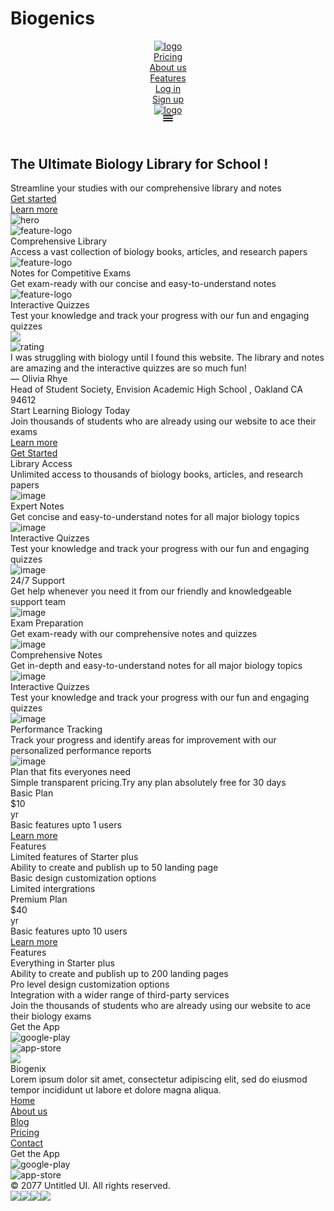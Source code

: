 # Biogenics

<html lang="en"><head><meta charset="UTF-8"><meta name="viewport" content="width=device-width, initial-scale=1.0"><meta name="description" content=""><meta name="robots" content="index, follow"><title>Home</title><link rel="stylesheet" href="/static/css/styles.9a43deb5.css"><link rel="icon" type="image/x-icon" href=""> 
                        <meta property="og:image" content="">
                        <meta name="keywords" content="" s=""><style type="text/css"></style><script>window.__APPSTATE__={"meta":{"componentName":"Meta","properties":{"seoSettings":{"id":"seoSettings","componentName":"SeoSettings","type":"Component","groupLabel":"SEO optimizations","title":"Home","slug":"/","description":"","img":"","ogImg":"","keyword":"","tracking":"","delete":""},"CustomDomains":"customDomain","customDomain":{"id":"customDomain","componentName":"CustomDomain","type":"Component","groupLabel":"Custom Domain","domain":"","undefined":""},"SeoSetting":"seoSettings"}},"layout":[{"uuid":"1","componentName":"NavbarA","displayName":"Navbar","properties":{"NavbarA4":{"id":"NavbarA4","href":"/","src":"https://uncody.com/uploads/647ff1f2e34d363731a89a16/biogenix-low-resolution-logo-color-on-transparent-background.png","size":"146px","groupLabel":"Logo","type":"ImgLink"},"logo":"NavbarA4","NavbarA1":{"id":"NavbarA1","text":"","type":"Text","elType":"Text","supportsCopy":true},"brandName":"NavbarA1","asde3":{"id":"asde3","list":["asde4","asde5","asde6"],"addLabel":"Link"},"asde4":{"id":"asde4","label":"Name","text":"Pricing","textPlaceholder":"Name","hrefPlaceholder":"Select","hrefLabel":"Link","groupLabel":"Link","type":"ComboBox","href":"https://example.com","placeholder":"select"},"asde5":{"id":"asde5","label":"Name","text":"About us","textPlaceholder":"Name","hrefPlaceholder":"Select","hrefLabel":"Link","groupLabel":"Link","type":"ComboBox","href":"https://example.com","placeholder":"select"},"asde6":{"id":"asde6","label":"Name","text":"Features","textPlaceholder":"Name","hrefPlaceholder":"Select","hrefLabel":"Link","groupLabel":"Link","type":"ComboBox","href":"https://example.com","placeholder":"select"},"links":"asde3","basdd2":{"id":"basdd2","list":["bksn4","bksn5"],"groupLabel":"Menu buttons","addLabel":"Button"},"bksn4":{"id":"bksn4","href":"#","label":"Name","text":"Log in","textPlaceholder":"Name","hrefPlaceholder":"https://example.com","hrefLabel":"Link","groupLabel":"Button","isExtrenal":false,"isPrimary":false,"isButton":true,"type":"ComboBox","elType":"Button"},"bksn5":{"id":"bksn5","href":"#","label":"Name","text":"Sign up","textPlaceholder":"Name","hrefPlaceholder":"https://example.com","hrefLabel":"Link","isExtrenal":false,"isPrimary":true,"isButton":true,"type":"ComboBox","elType":"Button"},"buttons":"basdd2"}},{"uuid":"2","componentName":"ProductHeroA","displayName":"ProductHero","properties":{"bgds4":{"id":"bgds4","type":"Background","color":"rgba(212,255,217,0.68)","selectedBgType":"Solid","selectedShapeType":"Diagonal"},"backgroundStyles":"bgds4","ProductHeroA1":{"id":"ProductHeroA1","heroTitle":"feature_title_tit","heroSubtitle":"asdee4_subt","img":"asde33_img","groupLabel":"Hero"},"feature_title_tit":{"id":"feature_title_tit","text":"The Ultimate Biology Library for School !","type":"Text","elType":"Text"},"asdee4_subt":{"id":"asdee4_subt","text":"Streamline your studies with our comprehensive library and notes","type":"Text","elType":"Text"},"asde33_img":{"id":"asde33_img","label":"Image","type":"Image","src":"https://images.pexels.com/photos/2280547/pexels-photo-2280547.jpeg?auto=compress&cs=tinysrgb&dpr=2&h=650&w=940"},"hero":"ProductHeroA1","asdee5_btns":{"id":"asdee5_btns","list":["asde6r_abtn1","asder3_abtn2"],"addLabel":"CTA","groupLabel":"Buttons"},"asde6r_abtn1":{"id":"asde6r_abtn1","href":"/","label":"Name","text":"Get started","textPlaceholder":"Name","hrefPlaceholder":"Select","hrefLabel":"Link","groupLabel":"Button","isExtrenal":false,"isPrimary":true,"isButton":true,"type":"ComboBox","elType":"Button"},"asder3_abtn2":{"id":"asder3_abtn2","href":"/","label":"Name","text":"Learn more","textPlaceholder":"Name","hrefPlaceholder":"Select","hrefLabel":"Link","groupLabel":"Button","isExtrenal":false,"isPrimary":false,"isButton":true,"type":"ComboBox","elType":"Button"},"buttons":"asdee5_btns"},"styles":["ProductHeroA5","ProductHeroA6"]},{"uuid":"3","componentName":"FeatureHighlightA","displayName":"Feature Highlight","properties":{"598424":{"id":598424,"type":"Text","text":"Access a vast collection of biology books, articles, and research papers","elType":"Text"},"794078":{"id":794078,"type":"Image","label":"Logo","alt":"feature-logo","src":"https://static.uncody.com/icons/stats-chart.svg"},"968947":{"id":968947,"type":"Text","text":"Comprehensive Library","elType":"Text"},"fnunk2":{"id":"fnunk2","type":"FeatureHighlightA","list":["fiunn3","fiunjy8","hyunjy8"],"groupLabel":"Features","addLabel":"Feature"},"fiunn3":{"id":"fiunn3","title":"FeatureHighlightA2","subtitle":"flouo7","img":"flouo4","groupLabelKey":"title"},"FeatureHighlightA2":{"id":"FeatureHighlightA2","type":"Text","text":"Comprehensive Library","elType":"Text"},"flouo7":{"id":"flouo7","type":"Text","text":"Access a vast collection of biology books, articles, and research papers","elType":"Text"},"flouo4":{"id":"flouo4","type":"Image","label":"Logo","alt":"feature-logo","src":"https://uncody.com/uploads/647ff1f2e34d363731a89a16/books.gif"},"fiunjy8":{"id":"fiunjy8","title":"vsd312","subtitle":"flouki7","img":"flouohy6","groupLabelKey":"title"},"vsd312":{"id":"vsd312","type":"Text","text":"Notes for Competitive Exams","elType":"Text"},"flouki7":{"id":"flouki7","type":"Text","text":"Get exam-ready with our concise and easy-to-understand notes","elType":"Text"},"flouohy6":{"id":"flouohy6","type":"Image","label":"Logo","alt":"feature-logo","src":"https://uncody.com/uploads/647ff1f2e34d363731a89a16/notebook.gif"},"hyunjy8":{"id":"hyunjy8","title":"dsd312","subtitle":"kgouki7","img":"otouohy6","groupLabelKey":"title"},"dsd312":{"id":"dsd312","type":"Text","text":"Interactive Quizzes","elType":"Text"},"kgouki7":{"id":"kgouki7","type":"Text","text":"Test your knowledge and track your progress with our fun and engaging quizzes","elType":"Text"},"otouohy6":{"id":"otouohy6","type":"Image","label":"Logo","alt":"feature-logo","src":"https://uncody.com/uploads/647ff1f2e34d363731a89a16/quiz.gif"},"features":"fnunk2"}},{"uuid":"20","componentName":"TestimonialSection","displayName":"Testimonial Section","properties":{"sdfkm34":{"id":"sdfkm34","testimonial":"wsjfi34","name":"fdkn45","designation":"dkfad70","img":"oweij67"},"wsjfi34":{"id":"wsjfi34","text":"I was struggling with biology until I found this website. The library and notes are amazing and the interactive quizzes are so much fun!","type":"Text","elType":"Text","supportsCopy":true},"fdkn45":{"id":"fdkn45","text":"— Olivia Rhye","type":"Text","elType":"Text"},"dkfad70":{"id":"dkfad70","text":"Head of Student Society, Envision Academic High School , Oakland CA 94612","type":"Text","elType":"Text"},"oweij67":{"id":"oweij67","label":"Hero Image","type":"Image","src":"https://images.pexels.com/photos/3825527/pexels-photo-3825527.jpeg?auto=compress&cs=tinysrgb&dpr=2&h=650&w=940"},"testimonialSection":"sdfkm34"}},{"uuid":"6","componentName":"ProductCtaA","displayName":"Product Cta","properties":{"ctljkj2":{"id":"ctljkj2","title":"ctjsdj2","subtitle":"ctjsdh3"},"ctjsdj2":{"id":"ctjsdj2","text":"Start Learning Biology Today","type":"Text","elType":"Text"},"ctjsdh3":{"id":"ctjsdh3","text":"Join thousands of students who are already using our website to ace their exams","type":"Text","elType":"Text"},"fc":"ctljkj2","ctghk8":{"id":"ctghk8","list":["cthsji6","cthsjj8"],"groupLabel":"Cta"},"cthsji6":{"id":"cthsji6","href":"www","label":"Name","text":"Learn more","textPlaceholder":"Name","hrefPlaceholder":"https://example.com","hrefLabel":"Link","groupLabel":"Button","isExtrenal":false,"isPrimary":false,"isButton":true,"type":"Link"},"cthsjj8":{"id":"cthsjj8","href":"www","label":"Name","text":"Get Started","textPlaceholder":"Name","hrefPlaceholder":"https://example.com","hrefLabel":"Link","groupLabel":"Button","isExtrenal":false,"isPrimary":true,"isButton":true,"type":"Link"},"buttons":"ctghk8"},"styles":[]},{"uuid":"4","componentName":"ProductSideA","displayName":"Product Side","properties":{"sireww2":{"id":"sireww2","grouplabel":"Feature side","title":"sijiw3","subtitle":"sijaedn5","img":"sijsdko3","reversed":"sindielo5","groupLabel":"Layout"},"sijiw3":{"id":"sijiw3","text":"Library Access","type":"Text","elType":"Text"},"sijaedn5":{"id":"sijaedn5","text":"Unlimited access to thousands of biology books, articles, and research papers","type":"Text","elType":"Text"},"sijsdko3":{"id":"sijsdko3","type":"Image","label":"Feature Image","src":"https://images.pexels.com/photos/5905957/pexels-photo-5905957.jpeg?auto=compress&cs=tinysrgb&dpr=2&h=650&w=940"},"sindielo5":{"id":"sindielo5","type":"Switch","label":"Reverse Layout","isChecked":false},"fs":"sireww2","sifolewn8":{"id":"sifolewn8","list":["sifjkew1","sifjkew2","sifjkew3"],"groupLabel":"Features","addLabel":"Feature"},"sifjkew1":{"id":"sifjkew1","title":"sifmwop4","subtitle":"sifmeop4","img":"sifncks2","groupLabelKey":"title"},"sifmwop4":{"id":"sifmwop4","type":"Text","text":"Expert Notes","elType":"Text"},"sifmeop4":{"id":"sifmeop4","type":"Text","text":"Get concise and easy-to-understand notes for all major biology topics","elType":"Text"},"sifncks2":{"id":"sifncks2","type":"Image","label":"Icon","src":"https://static.uncody.com/icons/checkmark-sharp.svg"},"sifjkew2":{"id":"sifjkew2","title":"sifmwop5","subtitle":"sifmeop6","img":"sifncks7","groupLabelKey":"title"},"sifmwop5":{"id":"sifmwop5","type":"Text","text":"Interactive Quizzes","elType":"Text"},"sifmeop6":{"id":"sifmeop6","type":"Text","text":"Test your knowledge and track your progress with our fun and engaging quizzes","elType":"Text"},"sifncks7":{"id":"sifncks7","type":"Image","label":"Icon","src":"https://static.uncody.com/icons/checkmark-sharp.svg"},"sifjkew3":{"id":"sifjkew3","title":"sifmwop8","subtitle":"sifmeop9","img":"sifnckj1","groupLabelKey":"title"},"sifmwop8":{"id":"sifmwop8","type":"Text","text":"24/7 Support","elType":"Text"},"sifmeop9":{"id":"sifmeop9","type":"Text","text":"Get help whenever you need it from our friendly and knowledgeable support team","elType":"Text"},"sifnckj1":{"id":"sifnckj1","type":"Image","label":"Icon","src":"https://static.uncody.com/icons/checkmark-sharp.svg"},"features":"sifolewn8"}},{"uuid":"5","componentName":"ProductSideB","displayName":"Product Side","properties":{"sirewa3":{"id":"sirewa3","grouplabel":"Feature side","title":"sijib4","subtitle":"sijaedc6","img":"sijsdkd7","reversed":"sindiele8","groupLabel":"Layout"},"sijib4":{"id":"sijib4","text":"Exam Preparation","type":"Text","elType":"Text"},"sijaedc6":{"id":"sijaedc6","text":"Get exam-ready with our comprehensive notes and quizzes","type":"Text","elType":"Text"},"sijsdkd7":{"id":"sijsdkd7","type":"Image","label":"Feature Image","src":"https://images.pexels.com/photos/5905529/pexels-photo-5905529.jpeg?auto=compress&cs=tinysrgb&dpr=2&h=650&w=940"},"sindiele8":{"id":"sindiele8","type":"Switch","label":"Reverse Layout","isChecked":true},"fs":"sirewa3","sifolewf9":{"id":"sifolewf9","list":["sifjkem3","sifjkes7","sifjkba1"],"groupLabel":"Features","addLabel":"Feature"},"sifjkem3":{"id":"sifjkem3","title":"sifmwoj0","subtitle":"sifmeok1","img":"sifnckl2"},"sifmwoj0":{"id":"sifmwoj0","type":"Text","text":"Comprehensive Notes","elType":"Text"},"sifmeok1":{"id":"sifmeok1","type":"Text","text":"Get in-depth and easy-to-understand notes for all major biology topics","elType":"Text"},"sifnckl2":{"id":"sifnckl2","type":"Image","label":"Icon","src":"https://static.uncody.com/icons/checkmark-sharp.svg"},"sifjkes7":{"id":"sifjkes7","title":"sifmwoo4","subtitle":"sifmeoq5","img":"sifnckr6","label":"Feature"},"sifmwoo4":{"id":"sifmwoo4","type":"Text","text":"Interactive Quizzes","elType":"Text"},"sifmeoq5":{"id":"sifmeoq5","type":"Text","text":"Test your knowledge and track your progress with our fun and engaging quizzes","elType":"Text"},"sifnckr6":{"id":"sifnckr6","type":"Image","label":"Icon","src":"https://static.uncody.com/icons/checkmark-sharp.svg"},"sifjkba1":{"id":"sifjkba1","title":"sifmwot8","subtitle":"sifmeou9","img":"sifnckv0","label":"Feature"},"sifmwot8":{"id":"sifmwot8","type":"Text","text":"Performance Tracking","elType":"Text"},"sifmeou9":{"id":"sifmeou9","type":"Text","text":"Track your progress and identify areas for improvement with our personalized performance reports","elType":"Text"},"sifnckv0":{"id":"sifnckv0","type":"Image","label":"Icon","src":"https://static.uncody.com/icons/checkmark-sharp.svg"},"features":"sifolewf9"}},{"uuid":"7","componentName":"PricingA","displayName":"Pricing","properties":{"1":{"id":1,"text":"Plan that fits everyones need","type":"Text","elType":"Text"},"2":{"id":2,"text":"Simple transparent pricing.Try any plan absolutely free for 30 days","type":"Text","elType":"Text"},"6":{"id":6,"list":[7,13],"groupLabel":"Price List","addLabel":"Pricing","type":"PriceList"},"7":{"id":7,"price":11,"period":12,"popularText":"asjd1","name":"prsd2","copy":"jjej2","popular":"dsfe3","featureTitle":"wewa4","featureSub":"vsdf3","cta":"adwa5","features":8,"type":"Pricing","groupLabel":"Price"},"8":{"id":8,"list":[9,10,160057],"type":"FeatureList","addLabel":"Feature","groupLabel":"Features"},"9":{"id":9,"text":"Ability to create and publish up to 50 landing page","type":"Text"},"10":{"id":10,"text":"Basic design customization options","type":"Text"},"11":{"id":11,"text":"$10","type":"Text"},"12":{"id":12,"text":"yr","type":"Text"},"13":{"id":13,"price":14,"period":15,"popularText":"p2asj","name":"p2prs","copy":"p2jje","popular":"p2dsf","featureTitle":"p2wew","featureSub":"p2vsd","cta":"p2adw","features":16,"type":"Pricing","groupLabel":"Price"},"14":{"id":14,"text":"$40","type":"Text"},"15":{"id":15,"text":"yr","type":"Text"},"16":{"id":16,"list":[17,18,785349],"type":"FeatureList","addLabel":"Feature","groupLabel":"Features"},"17":{"id":17,"text":"Ability to create and publish up to 200 landing pages","type":"Text"},"18":{"id":18,"text":"Pro level design customization options","type":"Text"},"48159":{"id":48159,"href":"www","label":"Name","text":"Learn more","textPlaceholder":"Name","hrefPlaceholder":"https://example.com","hrefLabel":"Link","groupLabel":"Button","type":"Link"},"151078":{"id":151078,"text":"Limited intergrations","type":"Text"},"152855":{"id":152855,"list":[848567,983443,151078],"type":"FeatureList","addLabel":"Feature","groupLabel":"Features"},"160036":{"id":160036,"text":"$10","type":"Text"},"160057":{"id":160057,"text":"Limited intergrations","type":"Text"},"183535":{"id":183535,"text":"Basic Plan","elType":"Text","type":"Text"},"297406":{"id":297406,"text":"Features","elType":"Text","type":"Text"},"307527":{"id":307527,"text":"Popular","elType":"Text","type":"Switch","label":"Popular","isChecked":true},"308757":{"id":308757,"text":"Limited features of Starter plus","elType":"Text","type":"Text"},"459780":{"id":459780,"text":"Basic features upto 1 users","elType":"Text","type":"Text"},"494595":{"id":494595,"type":"LinkList","list":[48159],"addLabel":"Add Link","groupLabel":"Cta"},"533082":{"id":533082,"text":"Popular","elType":"Text","type":"Text"},"785349":{"id":785349,"text":"Integration with a wider range of third-party services","type":"Text"},"814134":{"id":814134,"text":"yr","type":"Text"},"848567":{"id":848567,"text":"Ability to create and publish up to 50 landing page","type":"Text"},"983443":{"id":983443,"text":"Basic design customization options","type":"Text"},"title":1,"subtitle":2,"asjd1":{"id":"asjd1","text":"Popular","elType":"Text","type":"Text"},"prsd2":{"id":"prsd2","text":"Basic Plan","elType":"Text","type":"Text"},"jjej2":{"id":"jjej2","text":"Basic features upto 1 users","elType":"Text","type":"Text"},"dsfe3":{"id":"dsfe3","text":"Popular","elType":"Text","type":"Switch","label":"Popular","isChecked":true},"wewa4":{"id":"wewa4","text":"Features","elType":"Text","type":"Text"},"vsdf3":{"id":"vsdf3","text":"Limited features of Starter plus","elType":"Text","type":"Text"},"adwa5":{"id":"adwa5","type":"LinkList","list":["p1eae"],"addLabel":"Add Link","groupLabel":"Cta"},"p1eae":{"id":"p1eae","href":"www","label":"Name","text":"Learn more","textPlaceholder":"Name","hrefPlaceholder":"https://example.com","hrefLabel":"Link","groupLabel":"Button","type":"Link"},"p2asj":{"id":"p2asj","text":"Popular","elType":"Text","type":"Text"},"p2prs":{"id":"p2prs","text":"Premium Plan","elType":"Text","type":"Text"},"p2jje":{"id":"p2jje","text":"Basic features upto 10 users","elType":"Text","type":"Text"},"p2dsf":{"id":"p2dsf","text":"Popular","label":"Popular","elType":"Text","type":"Switch","isChecked":false},"p2wew":{"id":"p2wew","text":"Features","elType":"Text","type":"Text"},"p2vsd":{"id":"p2vsd","text":"Everything in Starter plus","elType":"Text","type":"Text"},"p2adw":{"id":"p2adw","type":"Links","list":["p2eae"],"addLabel":"Add Link","groupLabel":"Cta"},"p2eae":{"id":"p2eae","href":"www","label":"Name","text":"Learn more","textPlaceholder":"Name","hrefPlaceholder":"https://example.com","hrefLabel":"Link","groupLabel":"Button","type":"Link"},"pricing":6}},{"uuid":"12","componentName":"ClientShowcase","displayName":"Client Showcase","properties":{"clientShowCase":{"id":"clientShowCase","heroSubtitle":"client_subt"},"client_subt":{"id":"client_subt","text":"Join the thousands of students who are already using our website to ace their biology exams","type":"Text","elType":"Text"},"hero":"clientShowCase","client_logos_id":{"id":"client_logos_id","list":[],"addLabel":"Client","deletedItemId":"client_listId3"},"id1_title":{"id":"id1_title","text":"Harvard University","type":"Text","elType":"Text"},"id1_img":{"id":"id1_img","label":"Image","type":"Image","src":"https://pngimg.com/uploads/bmw/bmw_PNG99531.png"},"id2_title":{"id":"id2_title","text":"Stanford University","type":"Text","elType":"Text"},"id2_img":{"id":"id2_img","label":"Image","type":"Image","src":"https://pngimg.com/uploads/bmw/bmw_PNG99531.png"},"client_listId3":{"id":"client_listId3","title":"id3_title","img":"id3_img"},"id3_title":{"id":"id3_title","text":"Massachusetts Institute of Technology","type":"Text","elType":"Text"},"id3_img":{"id":"id3_img","label":"Image","type":"Image","src":"https://pngimg.com/uploads/bmw/bmw_PNG99531.png"},"logos":"client_logos_id"}},{"uuid":"334009","componentName":"FooterDetailedB","displayName":"FooterDetailed","properties":{"uan80v":{"id":"uan80v","appLink":"hwtpk2","playLink":"sccpr7","companyName":"e6l73t","copyright":"2xzuvr","appStore":"bnwjm2","playStore":"b3vubv","appText":"gcs9q4","topTitle":"116f6y","topSubtitle":"upsr3y"},"hwtpk2":{"id":"hwtpk2","label":"Appstore","value":"","placeholder":"https://","type":"Input"},"sccpr7":{"id":"sccpr7","label":"Playstore","value":"","placeholder":"https://","type":"Input"},"e6l73t":{"id":"e6l73t","text":"Uncody","type":"Text","elType":"Text"},"2xzuvr":{"id":"2xzuvr","text":"© 2077 Untitled UI. All rights reserved.","type":"Text","elType":"Text"},"bnwjm2":{"id":"bnwjm2","type":"Switch","label":"Show Appstore","isChecked":true},"b3vubv":{"id":"b3vubv","type":"Switch","label":"Show Playstore","isChecked":true},"gcs9q4":{"id":"gcs9q4","text":"Get the App","type":"Text","elType":"Text"},"116f6y":{"id":"116f6y","text":"Biogenix","type":"Text","elType":"Text"},"upsr3y":{"id":"upsr3y","text":"Lorem ipsum dolor sit amet, consectetur adipiscing elit, sed do eiusmod tempor incididunt ut labore et dolore magna aliqua.","fontWeight":"400","type":"Text","elType":"Text"},"fd":"uan80v","ri399m":{"id":"ri399m","columns":"ypznj7"},"ypznj7":{"id":"ypznj7","list":["86kc6o"],"addLabel":"Pages divison"},"86kc6o":{"id":"86kc6o","title":"p6nks6","links":"ney4lj","type":"Column"},"p6nks6":{"id":"p6nks6","text":"Company","type":"Text","elType":"Text"},"ney4lj":{"id":"ney4lj","list":["5wpv6p","72wsrc","55zsx5","g3ayv4","g2iuo8"],"addLabel":"Page"},"5wpv6p":{"id":"5wpv6p","label":"Name","text":"Home","textPlaceholder":"Name","hrefPlaceholder":"Select","hrefLabel":"Link","groupLabel":"Link","type":"ComboBox","href":"/","placeholder":"select"},"72wsrc":{"id":"72wsrc","label":"Name","text":"About us","textPlaceholder":"Name","hrefPlaceholder":"Select","hrefLabel":"Link","groupLabel":"Link","type":"ComboBox","href":"/","placeholder":"select"},"55zsx5":{"id":"55zsx5","label":"Name","text":"Blog","textPlaceholder":"Name","hrefPlaceholder":"Select","hrefLabel":"Link","groupLabel":"Link","type":"ComboBox","href":"/","placeholder":"select"},"g3ayv4":{"id":"g3ayv4","label":"Name","text":"Pricing","textPlaceholder":"Name","hrefPlaceholder":"Select","hrefLabel":"Link","groupLabel":"Link","type":"ComboBox","href":"/","placeholder":"select"},"g2iuo8":{"id":"g2iuo8","label":"Name","text":"Contact","textPlaceholder":"Name","hrefPlaceholder":"Select","hrefLabel":"Link","groupLabel":"Link","type":"ComboBox","href":"/","placeholder":"select"},"footer":"ri399m","djwov4":{"id":"djwov4","list":["nanou0","qx4tpf","yge8tx","e4oqxu"],"addLabel":"Social"},"nanou0":{"id":"nanou0","title":"instagram","size":"50px","groupLabel":"Social Icon","type":"ImgLink","src":"https://www.iconsdb.com/icons/preview/white/instagram-xxl.png","href":"https://www.instagram.com/"},"qx4tpf":{"id":"qx4tpf","type":"ImgLink","groupLabel":"Social Icon","size":"50px","src":"https://www.iconsdb.com/icons/preview/white/twitter-xxl.png","alt":"Twitter","href":"https://www.twitter.com/"},"yge8tx":{"id":"yge8tx","type":"ImgLink","groupLabel":"Social Icon","size":"50px","src":"https://www.iconsdb.com/icons/preview/white/telegram-3-xxl.png","alt":"Linkedin","href":"https://www.linkedin.com/"},"e4oqxu":{"id":"e4oqxu","type":"ImgLink","groupLabel":"Social Icon","size":"50px","src":"https://www.iconsdb.com/icons/preview/white/github-11-xxl.png","alt":"Github","href":"https://www.github.com/"},"socialIcons":"djwov4"}}],"globals":{"primaryColor":"rgba(71,188,121,1)","primaryColor800":"rgb(20,117,255)","secondaryColor":"","accentColor":"","primaryButtonBg":"rgb(20,117,255)","secondaryButtonBg":"rgb(252, 252, 253)","primaryButtonText":"rgb(255, 255, 255)","primaryButtonTextSize":"16px","secondaryButtonText":"rgb(54, 57, 90)","primaryButtonRD":"10px","secondaryButtonRD":"4px","primaryButtonId":17,"secondaryButtonId":5,"isLoggedIn":true,"projectId":"647ff26f13963b004e798105","domainName":"","save":false,"headerTitleFont":"Roboto","bodyFont":"Open Sans","domainDetails":{},"primaryButtonRDColor":"rgb(255, 255, 255)","secondaryButtonTextSize":"18px","secondaryButtonRDColor":"rgb(54, 57, 90)"},"name":"Home","slug":"/"}</script></head><body data-site-id="647ff26f13963b004e798105"><div id="root"><section id="NavbarA" data-section-id="1"><div class="container-lg"><header><nav class="hidden sm:block"><div><div class="navbar dark"><div class="flex-menu"><div class="menu"><a class="logo" href="/"><div><img alt="logo" class="logo-img" src="https://uncody.com/uploads/647ff1f2e34d363731a89a16/biogenix-low-resolution-logo-color-on-transparent-background.png"><span class="logo"><div class="" data-key="text" data-id="NavbarA1"></div></span></div></a><div><div data-id="asde4" class=""><a href="https://example.com" target="_self"><div class=" font-semibold" data-key="text" data-id="asde4">Pricing</div></a></div></div><div><div data-id="asde5" class=""><a href="https://example.com" target="_self"><div class=" font-semibold" data-key="text" data-id="asde5">About us</div></a></div></div><div><div data-id="asde6" class=""><a href="https://example.com" target="_self"><div class=" font-semibold" data-key="text" data-id="asde6">Features</div></a></div></div></div><div><div class="flex"><a href="#" target="_self" data-id="bksn4" data-key="ComboBox" label="Name" class="button sbutton-5 button-extra"><div><div class="" data-key="text" data-id="bksn4">Log in</div></div></a><a href="#" target="_self" data-id="bksn5" data-key="ComboBox" label="Name" class="button button-17 button-extra"><div><div class="" data-key="text" data-id="bksn5">Sign up</div></div></a></div></div></div></div></div></nav><div class="sm:hidden block navbar dark"><div class="mobile-nav"><a class="logo" href="/"><div class="flex items-center"><img alt="logo" class="logo-img inline-block" src="https://uncody.com/uploads/647ff1f2e34d363731a89a16/biogenix-low-resolution-logo-color-on-transparent-background.png"><span class="logo"><div class="" data-key="text" data-id="NavbarA1"></div></span></div></a><div class="mobile-burger"><svg width="16" height="10" viewBox="0 0 16 10"><g fill="currentColor"><rect y="8" width="16" height="2" rx="1"></rect><rect y="4" width="16" height="2" rx="1"></rect><rect width="16" height="2" rx="1"></rect></g></svg></div></div></div></header></div></section><section id="ProductHeroA" class="hero-section" data-section-id="2"><div class="hero-background"></div><div class="container-lg"><div class="row "><div class="col-xl-7 col-md-7 pr-4"><div class="dp-f justify-center flex-col h-full"><h1 class="hero-title" data-key="text" data-id="feature_title_tit">The Ultimate Biology Library for School !</h1><div class="xl-regular pdt-16" data-key="text" data-id="asdee4_subt">Streamline your studies with our comprehensive library and notes</div><div class="dp-f flex-wrap"><a href="/" target="_self" data-id="asde6r_abtn1" data-key="ComboBox" label="Name" class="button button-17 button-extra"><div><div class="" data-key="text" data-id="asde6r_abtn1">Get started</div></div></a><a href="/" target="_self" data-id="asder3_abtn2" data-key="ComboBox" label="Name" class="button sbutton-5 button-extra"><div><div class="" data-key="text" data-id="asder3_abtn2">Learn more</div></div></a></div></div></div><div class="col-xl-5 col-md-5 pr-0"><div class="dp-f heroimg-container"><img class="hero-image" src="https://images.pexels.com/photos/2280547/pexels-photo-2280547.jpeg?auto=compress&amp;cs=tinysrgb&amp;dpr=2&amp;h=650&amp;w=940" alt="hero"></div></div></div><div class="row "><div class="col pr-4"></div></div></div></section><section id="FeatureHighlightA" data-section-id="3" class="section"><div class="container-lg"><div class="row "><div data-id="fiunn3" class="col-xl-4 col-md-5 col-sm-12 pr-4"><div class="dp-f fh-item"><div class="fh-icon"><div><img class="img-image" src="https://uncody.com/uploads/647ff1f2e34d363731a89a16/books.gif" alt="feature-logo"></div></div><div class="fh-text-container"><div class="xl-regular fh-title " data-key="text" data-id="FeatureHighlightA2">Comprehensive Library</div><div class="fh-subtitle" data-key="text" data-id="flouo7">Access a vast collection of biology books, articles, and research papers</div></div></div><div class="fh-vert-line"></div></div><div data-id="fiunjy8" class="col-xl-4 col-md-5 col-sm-12 pr-4"><div class="dp-f fh-item"><div class="fh-icon"><div><img class="img-image" src="https://uncody.com/uploads/647ff1f2e34d363731a89a16/notebook.gif" alt="feature-logo"></div></div><div class="fh-text-container"><div class="xl-regular fh-title " data-key="text" data-id="vsd312">Notes for Competitive Exams</div><div class="fh-subtitle" data-key="text" data-id="flouki7">Get exam-ready with our concise and easy-to-understand notes</div></div></div><div class="fh-vert-line"></div></div><div data-id="hyunjy8" class="col-xl-4 col-md-5 col-sm-12 pr-4"><div class="dp-f fh-item"><div class="fh-icon"><div><img class="img-image" src="https://uncody.com/uploads/647ff1f2e34d363731a89a16/quiz.gif" alt="feature-logo"></div></div><div class="fh-text-container"><div class="xl-regular fh-title " data-key="text" data-id="dsd312">Interactive Quizzes</div><div class="fh-subtitle" data-key="text" data-id="kgouki7">Test your knowledge and track your progress with our fun and engaging quizzes</div></div></div><div class="fh-vert-line"></div></div></div></div></section><section id="TestimonialSection" data-section-id="20" class="section"><div class="container-lg"><div class="row "><div class="col-xl-3 col-md-3 col-sm-6 pr-4"><div class="faqimage1 w-52 sm:w-72 h-52 sm:h-72">  <img class="faqImg" src="https://images.pexels.com/photos/3825527/pexels-photo-3825527.jpeg?auto=compress&amp;cs=tinysrgb&amp;dpr=2&amp;h=650&amp;w=940"></div></div><div class="col-xl-9 col-md-9 col-sm-12 pr-4"><div class="rating mt-11 sm:mt-0 ml-0 sm:ml-32 text-gray-900"><img src="https://uncody.b-cdn.net/images/general/star-rating.svg" alt="rating"></div><div class="signalheading text-2xl sm:text-4xl mt-3.5 sm:mt-6 sm:ml-32" data-key="text" data-id="wsjfi34">I was struggling with biology until I found this website. The library and notes are amazing and the interactive quizzes are so much fun!</div><div class="name mt-8 ml-0 sm:ml-32 text-gray-900" data-key="text" data-id="fdkn45">— Olivia Rhye</div><div class="designation mt-1 ml-0 sm:ml-32" data-key="text" data-id="dkfad70">Head of Student Society, Envision Academic High School , Oakland CA 94612</div></div></div></div></section><section id="ProductCtaA" data-section-id="6" class="section"><div class="p-6 main"><div class="container-lg"><div class="pcta-container dp-f-jc-ai"><div class="row jc-c grow"><div class="col-xl-12 col-md-12 col-sm-12 pr-4"><div class="xxxxl-regular mgb-16" data-key="text" data-id="ctjsdj2">Start Learning Biology Today</div><div class="xl-regular pcta-subText" data-key="text" data-id="ctjsdh3">Join thousands of students who are already using our website to ace their exams</div></div><div class="col-xl-3 col-md-3 col-sm-8 pr-4"><a href="www" target="_self" data-id="cthsji6" data-key="Link" label="Name" class="button sbutton-5 button-extra fluid"><div><div class="" data-key="text" data-id="cthsji6">Learn more</div></div></a></div><div class="col-xl-3 col-md-3 col-sm-8 pr-4"><a href="www" target="_self" data-id="cthsjj8" data-key="Link" label="Name" class="button button-17 button-extra fluid"><div><div class="" data-key="text" data-id="cthsjj8">Get Started</div></div></a></div></div></div></div></div></section><section id="ProductSideA" data-section-id="4" class="section"><div class="container-lg"><div class="row ps-container"><div class="data-cell col-xl-6 col-md-6 col-sm-12 pr-0"><div class="xxxxl-bold mgb-16" data-key="text" data-id="sijiw3">Library Access</div><div class="xl-regular gray800 mgb-24" data-key="text" data-id="sijaedn5">Unlimited access to thousands of biology books, articles, and research papers</div><div class="mgb-16"><div class="ps-feature-section"><div class="dp-f  mgb-16"><div class="ps-feature-logo mgr-16"><div><img class="img-image" src="https://static.uncody.com/icons/checkmark-sharp.svg" alt="image"></div></div><div><div class="md-regular ps-feature-title text-gray-800" data-key="text" data-id="sifmwop4">Expert Notes</div><div class="md-regular gray800" data-key="text" data-id="sifmeop4">Get concise and easy-to-understand notes for all major biology topics</div></div></div></div></div><div class="mgb-16"><div class="ps-feature-section"><div class="dp-f  mgb-16"><div class="ps-feature-logo mgr-16"><div><img class="img-image" src="https://static.uncody.com/icons/checkmark-sharp.svg" alt="image"></div></div><div><div class="md-regular ps-feature-title text-gray-800" data-key="text" data-id="sifmwop5">Interactive Quizzes</div><div class="md-regular gray800" data-key="text" data-id="sifmeop6">Test your knowledge and track your progress with our fun and engaging quizzes</div></div></div></div></div><div class="mgb-16"><div class="ps-feature-section"><div class="dp-f  mgb-16"><div class="ps-feature-logo mgr-16"><div><img class="img-image" src="https://static.uncody.com/icons/checkmark-sharp.svg" alt="image"></div></div><div><div class="md-regular ps-feature-title text-gray-800" data-key="text" data-id="sifmwop8">24/7 Support</div><div class="md-regular gray800" data-key="text" data-id="sifmeop9">Get help whenever you need it from our friendly and knowledgeable support team</div></div></div></div></div></div><div class="col-xl-6 col-md-6 col-sm-12 pr-0"><div class="side-image"><div><img class="img-image" src="https://images.pexels.com/photos/5905957/pexels-photo-5905957.jpeg?auto=compress&amp;cs=tinysrgb&amp;dpr=2&amp;h=650&amp;w=940" alt="image"></div></div></div></div></div><div></div></section><section id="ProductSideB" data-section-id="5" class="section"><div class="container-lg"><div class="row ps-container"><div class="data-cell col-xl-6 col-md-6 col-sm-12 pr-0"><div class="xxxxl-bold mgb-16" data-key="text" data-id="sijib4">Exam Preparation</div><div class="xl-regular gray800 mgb-24" data-key="text" data-id="sijaedc6">Get exam-ready with our comprehensive notes and quizzes</div><div class="mgb-16"><div class="ps-feature-section"><div class="dp-f  mgb-16"><div class="ps-feature-logo mgr-16"><div><img class="img-image" src="https://static.uncody.com/icons/checkmark-sharp.svg" alt="image"></div></div><div><div class="md-regular ps-feature-title text-gray-800" data-key="text" data-id="sifmwoj0">Comprehensive Notes</div><div class="md-regular gray800" data-key="text" data-id="sifmeok1">Get in-depth and easy-to-understand notes for all major biology topics</div></div></div></div></div><div class="mgb-16"><div class="ps-feature-section"><div class="dp-f  mgb-16"><div class="ps-feature-logo mgr-16"><div><img class="img-image" src="https://static.uncody.com/icons/checkmark-sharp.svg" alt="image"></div></div><div><div class="md-regular ps-feature-title text-gray-800" data-key="text" data-id="sifmwoo4">Interactive Quizzes</div><div class="md-regular gray800" data-key="text" data-id="sifmeoq5">Test your knowledge and track your progress with our fun and engaging quizzes</div></div></div></div></div><div class="mgb-16"><div class="ps-feature-section"><div class="dp-f  mgb-16"><div class="ps-feature-logo mgr-16"><div><img class="img-image" src="https://static.uncody.com/icons/checkmark-sharp.svg" alt="image"></div></div><div><div class="md-regular ps-feature-title text-gray-800" data-key="text" data-id="sifmwot8">Performance Tracking</div><div class="md-regular gray800" data-key="text" data-id="sifmeou9">Track your progress and identify areas for improvement with our personalized performance reports</div></div></div></div></div></div><div class="col-xl-6 col-md-6 col-sm-12 pr-0"><div class="side-image"><div><img class="img-image" src="https://images.pexels.com/photos/5905529/pexels-photo-5905529.jpeg?auto=compress&amp;cs=tinysrgb&amp;dpr=2&amp;h=650&amp;w=940" alt="image"></div></div></div></div></div><div></div></section><section id="PricingA" data-section-id="7" class="section"><div class="container mx-auto"><div class="text-center"><div class="mb-4 font-bold text-4xl" data-key="text" data-id="1">Plan that fits everyones need</div><div class="text-gray-500 mb-8" data-key="text" data-id="2">Simple transparent pricing.Try any plan absolutely free for 30 days</div></div><div class="row justify-center"><div class="col-xl-4 col-md-6 col-sm-12 pr-4"><div class="p-8 h-full shadow-lg bg-white rounded-xl"><div class="flex justify-between pb-4"><div class="font-semibold" data-key="text" data-id="prsd2">Basic Plan</div></div><div class="pb-4 "><div class="text-6xl font-semibold pr-1 newcolor inline" data-key="text" data-id="11">$10</div><div class="font-medium inline" data-key="text" data-id="12">yr</div></div><div class="" data-key="text" data-id="jjej2">Basic features upto 1 users</div><a href="www" target="_self" data-id="p1eae" data-key="Link" label="Name" class="button button-17 button-extra fluid"><div><div class="" data-key="text" data-id="p1eae">Learn more</div></div></a><div class="pb-8"></div><div class="pt-8 pb-1 border-t font-semibold" data-key="text" data-id="wewa4">Features</div><div class="pb-6 text-gray-600" data-key="text" data-id="vsdf3">Limited features of Starter plus</div><div class="pb-4"><span><img></span><div class="" data-key="text" data-id="9">Ability to create and publish up to 50 landing page</div></div><div class="pb-4"><span><img></span><div class="" data-key="text" data-id="10">Basic design customization options</div></div><div class="pb-4"><span><img></span><div class="" data-key="text" data-id="160057">Limited intergrations</div></div></div></div><div class="col-xl-4 col-md-6 col-sm-12 pr-4"><div class="p-8 h-full shadow-lg bg-white rounded-xl"><div class="flex justify-between pb-4"><div class="font-semibold" data-key="text" data-id="p2prs">Premium Plan</div></div><div class="pb-4 "><div class="text-6xl font-semibold pr-1 newcolor inline" data-key="text" data-id="14">$40</div><div class="font-medium inline" data-key="text" data-id="15">yr</div></div><div class="" data-key="text" data-id="p2jje">Basic features upto 10 users</div><a href="www" target="_self" data-id="p2eae" data-key="Link" label="Name" class="button button-17 button-extra fluid"><div><div class="" data-key="text" data-id="p2eae">Learn more</div></div></a><div class="pb-8"></div><div class="pt-8 pb-1 border-t font-semibold" data-key="text" data-id="p2wew">Features</div><div class="pb-6 text-gray-600" data-key="text" data-id="p2vsd">Everything in Starter plus</div><div class="pb-4"><span><img></span><div class="" data-key="text" data-id="17">Ability to create and publish up to 200 landing pages</div></div><div class="pb-4"><span><img></span><div class="" data-key="text" data-id="18">Pro level design customization options</div></div><div class="pb-4"><span><img></span><div class="" data-key="text" data-id="785349">Integration with a wider range of third-party services</div></div></div></div></div></div></section><section id="ClientShowcase" data-section-id="12" class="section"><div class="container-lg"><div class="row "><div class="col-xl-12 col-md-12 col-sm-12 pr-4"><div class="para" data-key="text" data-id="client_subt">Join the thousands of students who are already using our website to ace their biology exams</div></div><div class="col-xl-12 col-md-12 col-sm-12 pr-4"><div class="row justify-center font-bold"></div></div></div></div></section><section id="FooterDetailedB" data-section-id="334009" class="section"><div class="p-6 main section-bg-color text-white"><div class="container-lg"><div class="row jc-c grow border-b border-gray-200 pb-16"><div><div class="font-semibold text-sm sm:hidden" data-key="text" data-id="gcs9q4">Get the App</div><div class="row "><div class="sm:hidden col-xl-2 col-md-2 col-6 pr-4"><div class="-ml-2.5"><a><div><img class="img-image" src="https://static.uncody.com/google-play-badge.png" alt="google-play"></div></a></div></div><div class="sm:hidden col-xl-2 col-md-2 col-6 pr-4"><div><a><div><img class="img-image" src="https://static.uncody.com/app-store.svg" alt="app-store"></div></a></div></div></div></div><div class="col-xl-10 col-md-10 col-12 pr-4"><div class="row "><div class="flex items-center"><span><img class="w-[] h-8" src="https://cdn3d.iconscout.com/3d/premium/thumb/square-5590690-4652382.png"></span><div class="font-semibold text-xl text-white" data-key="text" data-id="116f6y">Biogenix</div></div><div class="col-xl-6 col-md-12 col-12 pr-4"><div style="font-weight:400" class=" my-6 font-semibold text-sm" data-key="text" data-id="upsr3y">Lorem ipsum dolor sit amet, consectetur adipiscing elit, sed do eiusmod tempor incididunt ut labore et dolore magna aliqua.</div></div><div class="flex flex-row flex-wrap gap-x-8 col-xl-10 col-md-12 col-12 pr-4"><div class="mb-3.5 footer-link"><div data-id="5wpv6p" class=" text-gray-200"><a href="/" target="_self"><div class=" font-semibold" data-key="text" data-id="5wpv6p">Home</div></a></div></div><div class="mb-3.5 footer-link"><div data-id="72wsrc" class=" text-gray-200"><a href="/" target="_self"><div class=" font-semibold" data-key="text" data-id="72wsrc">About us</div></a></div></div><div class="mb-3.5 footer-link"><div data-id="55zsx5" class=" text-gray-200"><a href="/" target="_self"><div class=" font-semibold" data-key="text" data-id="55zsx5">Blog</div></a></div></div><div class="mb-3.5 footer-link"><div data-id="g3ayv4" class=" text-gray-200"><a href="/" target="_self"><div class=" font-semibold" data-key="text" data-id="g3ayv4">Pricing</div></a></div></div><div class="mb-3.5 footer-link"><div data-id="g2iuo8" class=" text-gray-200"><a href="/" target="_self"><div class=" font-semibold" data-key="text" data-id="g2iuo8">Contact</div></a></div></div></div></div></div><div class="hidden sm:block col-xl-2 col-md-2 col-6 pr-4"><div class="font-semibold text-sm" data-key="text" data-id="gcs9q4">Get the App</div><div class="-ml-2.5"><a><div><img class="img-image" src="https://static.uncody.com/google-play-badge.png" alt="google-play"></div></a></div><div><a><div><img class="img-image" src="https://static.uncody.com/app-store.svg" alt="app-store"></div></a></div></div></div><div class="md:flex justify-between mt-8"><div class="text-gray-400 text-sm mb-4" data-key="text" data-id="2xzuvr">© 2077 Untitled UI. All rights reserved.</div><div class="flex items-center gap-x-4"><a href="https://www.instagram.com/" target="_blank"><img class="w-6 h-6" src="https://www.iconsdb.com/icons/preview/white/instagram-xxl.png"></a><a href="https://www.twitter.com/" target="_blank"><img class="w-6 h-6" src="https://www.iconsdb.com/icons/preview/white/twitter-xxl.png"></a><a href="https://www.linkedin.com/" target="_blank"><img class="w-6 h-6" src="https://www.iconsdb.com/icons/preview/white/telegram-3-xxl.png"></a><a href="https://www.github.com/" target="_blank"><img class="w-6 h-6" src="https://www.iconsdb.com/icons/preview/white/github-11-xxl.png"></a></div></div></div></div></section></div><script id="__LOADABLE_REQUIRED_CHUNKS__" type="application/json">[160,608,96,579,390,633,831,601,617]</script><script id="__LOADABLE_REQUIRED_CHUNKS___ext" type="application/json">{"namedChunks":["Navbar","ProductHero","FeatureHighlight","TestimonialSection","ProductCta","ProductSide","PricingMain","ClientShowcase","FooterDetailedB"]}</script>
<script async="" data-chunk="client" src="/static/js/client.9cfcb563.js"></script>
<script async="" data-chunk="Navbar" src="/static/js/Navbar.acf4adc9.chunk.js"></script>
<script async="" data-chunk="ProductHero" src="/static/js/ProductHero.c24f14f2.chunk.js"></script>
<script async="" data-chunk="FeatureHighlight" src="/static/js/FeatureHighlight.546e2532.chunk.js"></script>
<script async="" data-chunk="TestimonialSection" src="/static/js/TestimonialSection.77a6c10f.chunk.js"></script>
<script async="" data-chunk="ProductCta" src="/static/js/ProductCta.8c6244c0.chunk.js"></script>
<script async="" data-chunk="ProductSide" src="/static/js/ProductSide.e58ef552.chunk.js"></script>
<script async="" data-chunk="PricingMain" src="/static/js/PricingMain.812fde72.chunk.js"></script>
<script async="" data-chunk="ClientShowcase" src="/static/js/ClientShowcase.fe541a58.chunk.js"></script>
<script async="" data-chunk="FooterDetailedB" src="/static/js/FooterDetailedB.292ba83e.chunk.js"></script></body></html>
